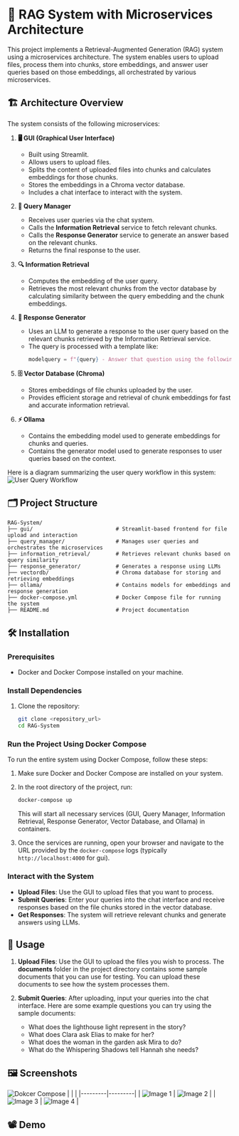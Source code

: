 # 🤖 RAG System with Microservices Architecture

This project implements a Retrieval-Augmented Generation (RAG) system using a microservices architecture. The system enables users to upload files, process them into chunks, store embeddings, and answer user queries based on those embeddings, all orchestrated by various microservices.

## 🏗️ Architecture Overview

The system consists of the following microservices:

1. **🖥️ GUI (Graphical User Interface)**
   - Built using Streamlit.
   - Allows users to upload files.
   - Splits the content of uploaded files into chunks and calculates embeddings for those chunks.
   - Stores the embeddings in a Chroma vector database.
   - Includes a chat interface to interact with the system.

2. **🧠 Query Manager**
   - Receives user queries via the chat system.
   - Calls the **Information Retrieval** service to fetch relevant chunks.
   - Calls the **Response Generator** service to generate an answer based on the relevant chunks.
   - Returns the final response to the user.

3. **🔍 Information Retrieval**
   - Computes the embedding of the user query.
   - Retrieves the most relevant chunks from the vector database by calculating similarity between the query embedding and the chunk embeddings.

4. **💬 Response Generator**
   - Uses an LLM to generate a response to the user query based on the relevant chunks retrieved by the Information Retrieval service.
   - The query is processed with a template like:
     ```python
     modelquery = f"{query} - Answer that question using the following text as a resource: {docs}"
     ```

5. **🗄️ Vector Database (Chroma)**
   - Stores embeddings of file chunks uploaded by the user.
   - Provides efficient storage and retrieval of chunk embeddings for fast and accurate information retrieval.

6. **⚡ Ollama**
   - Contains the embedding model used to generate embeddings for chunks and queries.
   - Contains the generator model used to generate responses to user queries based on the context.

Here is a diagram summarizing the user query workflow in this system:
![User Query Workflow](./assets/user_query_workflow_sm.png)

## 🗂️ Project Structure

```
RAG-System/
├── gui/                          # Streamlit-based frontend for file upload and interaction
├── query_manager/                # Manages user queries and orchestrates the microservices
├── information_retrieval/        # Retrieves relevant chunks based on query similarity
├── response_generator/           # Generates a response using LLMs
├── vectordb/                     # Chroma database for storing and retrieving embeddings
├── ollama/                       # Contains models for embeddings and response generation
├── docker-compose.yml            # Docker Compose file for running the system
├── README.md                     # Project documentation
```

## 🛠️ Installation

### Prerequisites

- Docker and Docker Compose installed on your machine.

### Install Dependencies

1. Clone the repository:

   ```bash
   git clone <repository_url>
   cd RAG-System
   ```

### Run the Project Using Docker Compose

To run the entire system using Docker Compose, follow these steps:

1. Make sure Docker and Docker Compose are installed on your system.
2. In the root directory of the project, run:

   ```bash
   docker-compose up 
   ```

   This will start all necessary services (GUI, Query Manager, Information Retrieval, Response Generator, Vector Database, and Ollama) in containers.

3. Once the services are running, open your browser and navigate to the URL provided by the `docker-compose` logs (typically `http://localhost:4000` for gui).

### Interact with the System

- **Upload Files**: Use the GUI to upload files that you want to process.
- **Submit Queries**: Enter your queries into the chat interface and receive responses based on the file chunks stored in the vector database.
- **Get Responses**: The system will retrieve relevant chunks and generate answers using LLMs.

## 🚀 Usage

1. **Upload Files**: Use the GUI to upload the files you wish to process. The **documents** folder in the project directory contains some sample documents that you can use for testing. You can upload these documents to see how the system processes them.

2. **Submit Queries**: After uploading, input your queries into the chat interface. Here are some example questions you can try using the sample documents:
   - What does the lighthouse light represent in the story?
   - What does Clara ask Elias to make for her?
   - What does the woman in the garden ask Mira to do?
   - What do the Whispering Shadows tell Hannah she needs?

## 🖼️ Screenshots
![Dokcer Compose](./assets/docker-compose-ps.png)
|         |         |
|---------|---------|
| ![Image 1](./assets/rag_1.png) | ![Image 2](./assets/rag_2.png) |
| ![Image 3](./assets/rag_3.png) | ![Image 4](./assets/rag_4.png) |


## 📽️ Demo
